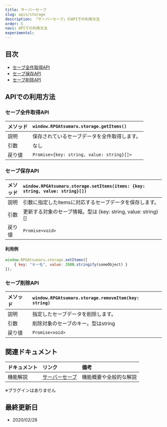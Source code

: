 ```yaml
---
title: サーバーセーブ
slug: apis/storage
description: 「サーバーセーブ」のAPIでの利用方法
order: 5
navi: APIでの利用方法
experimental: 
---
```

    
## 目次
 - [セーブ全件取得API](#セーブ全件取得API)
 - [セーブ保存API](#セーブ保存API)
 - [セーブ削除API](#セーブ削除API)
    
## APIでの利用方法
### セーブ全件取得API
    
メソッド |`window.RPGAtsumaru.storage.getItems()`
:---|:---
説明|保存されているセーブデータを全件取得します。
引数|なし
戻り値|`Promise<{key: string, value: string}[]>`
    
### セーブ保存API
    
メソッド |`window.RPGAtsumaru.storage.setItems(items: {key: string, value: string}[])`
:---|:---
説明|引数に指定したitemsに対応するセーブデータを保存します。
引数|更新する対象のセーブ情報。型は {key: string, value: string}[]
戻り値|`Promise<void>`
    
#### 利用例
```js
window.RPGAtsumaru.storage.setItems([
    { key: "キー名", value: JSON.stringify(someObject) }
]);
```
    
### セーブ削除API
    
メソッド |`window.RPGAtsumaru.storage.removeItem(key: string)`
:---|:---
説明|指定したセーブデータを削除します。
引数|削除対象のセーブのキー。型はstring
戻り値|`Promise<void>`
    
## 関連ドキュメント

ドキュメント|リンク|備考
:---|:---|:---
機能解説|[サーバーセーブ](/storage)|機能概要や全般的な解説
    
※プラグインはありません
    
## 最終更新日
 - 2020/02/28
